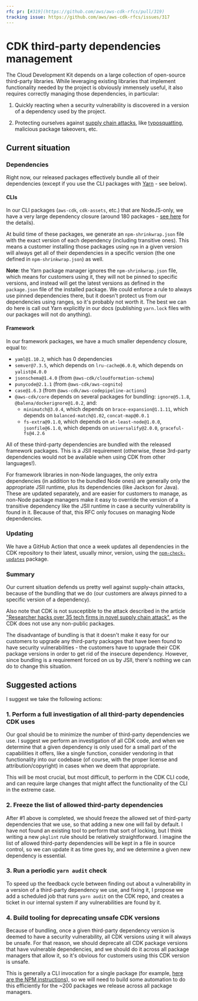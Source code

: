 ```yaml
---
rfc pr: [#319](https://github.com/aws/aws-cdk-rfcs/pull/319)
tracking issue: https://github.com/aws/aws-cdk-rfcs/issues/317
---
```


# CDK third-party dependencies management

The Cloud Development Kit depends on a large collection of open-source third-party libraries.
While leveraging existing libraries that implement functionality needed by the project is obviously immensely useful,
it also requires correctly managing those dependencies, in particular:

1. Quickly reacting when a security vulnerability is discovered in a version of a dependency used by the project.

2. Protecting ourselves against [supply chain attacks](https://en.wikipedia.org/wiki/Supply_chain_attack),
  like [typosquatting](https://www.darkreading.com/vulnerabilities---threats/beware-the-package-typosquatting-supply-chain-attack/a/d-id/1340383),
  malicious package takeovers, etc.

## Current situation

### Dependencies

Right now, our released packages effectively bundle all of their dependencies
(except if you use the CLI packages with [Yarn](https://yarnpkg.com) - see below).

#### CLIs

In our CLI packages (`aws-cdk`, `cdk-assets`, etc.) that are NodeJS-only,
we have a very large dependency closure
(around 180 packages - [see here](https://npmgraph.js.org/?q=aws-cdk)
for the details).

At build time of these packages,
we generate an `npm-shrinkwrap.json` file with the exact version of each dependency
(including transitive ones).
This means a customer installing those packages using `npm` in a given version will always get all of their dependencies in a specific version
(the one defined in `npm-shrinkwrap.json`) as well.

**Note**: the Yarn package manager ignores the `npm-shrinkwrap.json` file,
which means for customers using it, they will not be pinned to specific versions,
and instead will get the latest versions as defined in the `package.json` file of the installed package.
We could enforce a rule to always use pinned dependencies there,
but it doesn't protect us from our dependencies using ranges,
so it's probably not worth it.
The best we can do here is call out Yarn explicitly in our docs
(publishing `yarn.lock` files with our packages will not do anything).

#### Framework

In our framework packages, we have a much smaller dependency closure, equal to:

- `yaml@1.10.2`, which has 0 dependencies
- `semver@7.3.5`, which depends on `lru-cache@6.0.0`, which depends on `yalist@4.0.0`
- `jsonschema@1.4.0` (from `@aws-cdk/cloudformation-schema`)
- `punycode@2.1.1` (from `@aws-cdk/aws-cognito`)
- `case@1.6.3` (from `@aws-cdk/aws-codepipeline-actions`)
- `@aws-cdk/core` depends on several packages for bundling: `ignore@5.1.8`, `@balena/dockerignore@1.0.2`, and:
  - `minimatch@3.0.4`, which depends on `brace-expansion@1.1.11`, which depends on `balanced-match@1.02`, `concat-map@0.0.1`
  - `fs-extra@9.1.0`, which depends on `at-least-node@1.0.0`, `jsonfile@6.1.0`, which depends on `universalify@2.0.0`, `graceful-fs@4.2.6`

All of these third-party dependencies are bundled with the released framework packages.
This is a JSII requirement
(otherwise, these 3rd-party dependencies would not be available when using CDK from other languages!).

For framework libraries in non-Node languages,
the only extra dependencies
(in addition to the bundled Node ones)
are generally only the appropriate JSII runtime,
plus its dependencies (like Jackson for Java).
These are updated separately, and are easier for customers to manage,
as non-Node package managers make it easy to override the version of a transitive dependency
like the JSII runtime in case a security vulnerability is found in it.
Because of that, this RFC only focuses on managing Node dependencies.

### Updating

We have a GitHub Action that once a week updates all dependencies in the CDK repository to their latest,
usually minor, version,
using the [`npm-check-updates`](https://www.npmjs.com/package/npm-check-updates) package.

### Summary

Our current situation defends us pretty well against supply-chain attacks,
because of the bundling that we do
(our customers are always pinned to a specific version of a dependency).

Also note that CDK is not susceptible to the attack described in the article
["Researcher hacks over 35 tech firms in novel supply chain attack"](https://www.bleepingcomputer.com/news/security/researcher-hacks-over-35-tech-firms-in-novel-supply-chain-attack),
as the CDK does not use any non-public packages.

The disadvantage of bundling is that it doesn't make it easy for our customers
to upgrade any third-party packages that have been found to have security vulnerabilities -
the customers have to upgrade their CDK package versions in order to get rid of the insecure dependency.
However, since bundling is a requirement forced on us by JSII,
there's nothing we can do to change this situation.

## Suggested actions

I suggest we take the following actions:

### 1. Perform a full investigation of all third-party dependencies CDK uses

Our goal should be to minimize the number of third-party dependencies we use.
I suggest we perform an investigation of all CDK code,
and when we determine that a given dependency is only used for a small part of the capabilities it offers,
like a single function,
consider vendoring in that functionality into our codebase
(of course, with the proper license and attribution/copyright)
in cases when we deem that appropriate.

This will be most crucial, but most difficult, to perform in the CDK CLI code,
and can require large changes that might affect the functionality of the CLI in the extreme case. 

### 2. Freeze the list of allowed third-party dependencies

After #1 above is completed,
we should freeze the allowed set of third-party dependencies that we use,
so that adding a new one will fail by default.
I have not found an existing tool to perform that sort of locking,
but I think writing a new `pkglint` rule should be relatively straightforward.
I imagine the list of allowed third-party dependencies will be kept in a file in source control,
so we can update it as time goes by,
and we determine a given new dependency is essential.

### 3. Run a periodic `yarn audit` check

To speed up the feedback cycle between finding out about a
vulnerability in a version of a third-party dependency we use,
and fixing it,
I propose we add a scheduled job that runs `yarn audit` on the CDK repo,
and creates a ticket in our internal system if any vulnerabilities are found by it.

### 4. Build tooling for deprecating unsafe CDK versions

Because of bundling, once a given third-party dependency version is deemed to have a security vulnerability,
all CDK versions using it will always be unsafe.
For that reason, we should deprecate all CDK package versions that have vulnerable dependencies,
and we should do it across all package managers that allow it,
so it's obvious for customers using this CDK version is unsafe.

This is generally a CLI invocation for a single package
(for example, [here are the NPM instructions](https://docs.npmjs.com/deprecating-and-undeprecating-packages-or-package-versions#deprecating-a-single-version-of-a-package)),
so we will need to build some automation to do this efficiently for the ~200 packages we release across all package managers.
